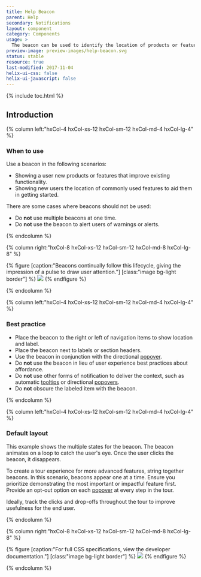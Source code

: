 ```yaml
---
title: Help Beacon
parent: Help
secondary: Notifications
layout: component
category: Components
usage: >
  The beacon can be used to identify the location of products or features in the control panel. It can also be used to indicate advanced functionality to existing features
preview-image: preview-images/help-beacon.svg
status: stable
resource: true
last-modified: 2017-11-04
helix-ui-css: false
helix-ui-javascript: false
---
```


{% include toc.html %}

<section class="static-section" markdown="1">

## Introduction

<div class="hxRow"  markdown="1">

{% column left:"hxCol-4 hxCol-xs-12 hxCol-sm-12 hxCol-md-4 hxCol-lg-4" %}

### When to use

Use a beacon in the following scenarios:

- Showing a user new products or features that improve existing functionality.
- Showing new users the location of commonly used features to aid them in getting started.

There are some cases where beacons should not be used:

- Do **not** use multiple beacons at one time.
- Do **not** use the beacon to alert users of warnings or alerts.

{% endcolumn %}

{% column right:"hxCol-8 hxCol-xs-12 hxCol-sm-12 hxCol-md-8 hxCol-lg-8" %}

{% figure [caption:"Beacons continually follow this lifecycle, giving the impression of a pulse to draw user attention."] [class:"image bg-light border"] %}
![]({{site.url}}/assets/images/components/help/beacon/beacon-hero.svg)
{% endfigure %}

{% endcolumn %}

{% column left:"hxCol-4 hxCol-xs-12 hxCol-sm-12 hxCol-md-4 hxCol-lg-4" %}

### Best practice

- Place the beacon to the right or left of navigation items to show location and label.
- Place the beacon next to labels or section headers.
- Use the beacon in conjunction with the directional [popover]({{site.baseurl}}/components/popovers.html).
- Do **not** use the beacon in lieu of user experience best practices about affordance.
- Do **not** use other forms of notification to deliver the context, such as automatic [tooltips]({{site.baseurl}}/components/tooltip.html) or directional [popovers]({{site.baseurl}}/components/popovers.html).
- Do **not** obscure the labeled item with the beacon.

{% endcolumn %}

</div>

</section>

<section class="static-section" markdown="1">

<div class="hxRow"  markdown="1">

{% column left:"hxCol-4 hxCol-xs-12 hxCol-sm-12 hxCol-md-4 hxCol-lg-4" %}

### Default layout

This example shows the multiple states for the beacon. The beacon animates on a loop to catch the user's eye. Once the user clicks the beacon, it disappears.

To create a tour experience for more advanced features, string together beacons. In this scenario, beacons appear one at a time. Ensure you prioritize demonstrating the most important or impactful feature first. Provide an opt-out option on each [popover]({{site.baseurl}}/components/popovers.html) at every step in the tour.

Ideally, track the clicks and drop-offs throughout the tour to improve usefulness for the end user.

{% endcolumn %}

{% column right:"hxCol-8 hxCol-xs-12 hxCol-sm-12 hxCol-md-8 hxCol-lg-8" %}

{% figure [caption:"For full CSS specifications, view the developer documentation."] [class:"image bg-light border"] %}
![]({{site.url}}/assets/images/components/help/beacon/beacon-specs.svg)
{% endfigure %}

{% endcolumn %}

</div>

</section>
